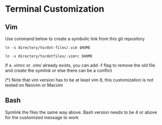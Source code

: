 # Terminal Customization
## Vim
Use command below to create a symbolic link from this git repository
```
ln -s directory/to/dot-files/.vim $HOME
```
```
ln -s directory/to/dotfiles/.vimrc $HOME
```
If a .vimrc or .vim/ already exists, 
you can add -f flag to remove the old file and create the symlink or else there can be a conflict

(*) Note that vim version has to be at least vim 8, this customization is not tested on Neovim or Macvim
## Bash
Symlink the files the same way above. Bash version needs to be 4 or above for the customized message to work
